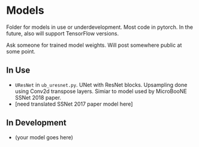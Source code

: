 # Models

Folder for models in use or underdevelopment. Most code in pytorch. In the future, also will support TensorFlow versions.

Ask someone for trained model weights.  Will post somewhere public at some point.

## In Use

* `UResNet` in `ub_uresnet.py`. UNet with ResNet blocks. Upsampling done using Conv2d transpose layers. Simiar to model used by MicroBooNE SSNet 2018 paper.
* [need translated SSNet 2017 paper model here]

## In Development

* (your model goes here)


